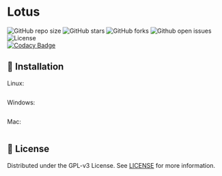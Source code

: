 # Lotus

![GitHub repo size](https://img.shields.io/github/repo-size/QU4R7Z/Lotus?style=for-the-badge)
![GitHub stars](https://img.shields.io/github/stars/QU4R7Z/Lotus?style=for-the-badge)
![GitHub forks](https://img.shields.io/github/forks/QU4R7Z/Lotus?style=for-the-badge)
![Github open issues](https://img.shields.io/github/issues/QU4R7Z/Lotus?style=for-the-badge)
![License](https://img.shields.io/github/license/QU4R7Z/Lotus?style=for-the-badge)  
[![Codacy Badge](https://api.codacy.com/project/badge/Grade/a717a5d64cfb4fb091049a92df20a186)](https://app.codacy.com/gh/QU4R7Z/Lotus?utm_source=github.com&utm_medium=referral&utm_content=QU4R7Z/Lotus&utm_campaign=Badge_Grade_Settings)

## 🚀 Installation

Linux:
```

```

Windows:
```

```

Mac:
```

```

## 📝 License

Distributed under the GPL-v3 License. See [LICENSE](LICENSE) for more information.
